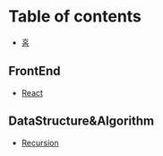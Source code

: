 # Table of contents

* [홈](README.md)

## FrontEnd

* [React](frontend/react.md)

## DataStructure\&Algorithm

* [Recursion](datastructure-and-algorithm/recursion.md)
